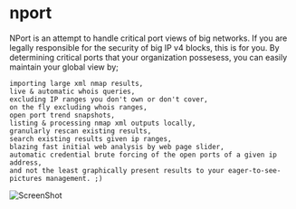 nport
=====

NPort is an attempt to handle critical port views of big networks. If you are legally responsible for the security of big IP v4 blocks, this is for you. By determining critical ports that your organization possesess, you can easily maintain your global view by;

    importing large xml nmap results,
    live & automatic whois queries,
    excluding IP ranges you don't own or don't cover, 
    on the fly excluding whois ranges, 
    open port trend snapshots, 
    listing & processing nmap xml outputs locally, 
    granularly rescan existing results,
    search existing results given ip ranges,
    blazing fast initial web analysis by web page slider,
    automatic credential brute forcing of the open ports of a given ip address,
    and not the least graphically present results to your eager-to-see-pictures management. ;) 
    
![ScreenShot](https://raw.github.com/agguvenligi/nport/master/content/screenshot.png)